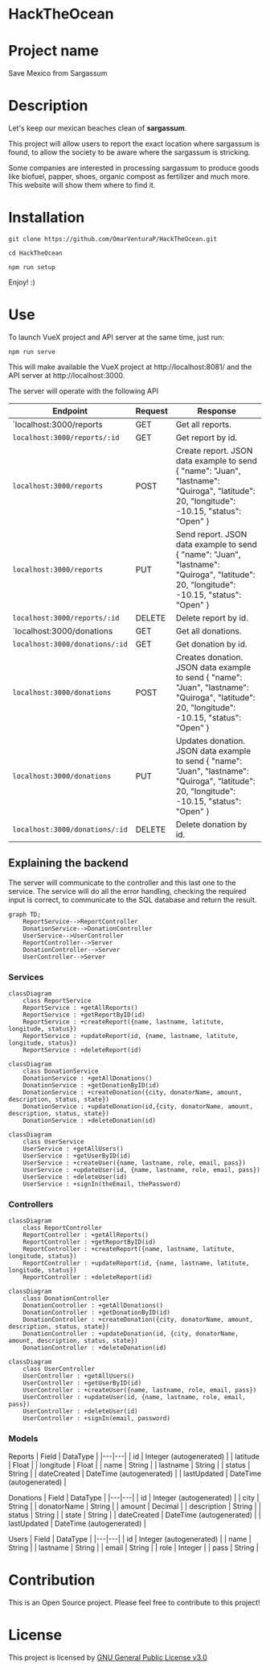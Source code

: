 # HackTheOcean

# Project name

Save Mexico from Sargassum 

# Description

Let's keep our mexican beaches clean of **sargassum**.

This project will allow users to report the exact location where sargassum is found, to allow the society to be aware where the sargassum is stricking.

Some companies are interested in processing sargassum to produce goods like biofuel, papper, shoes, organic compost as fertilizer and much more. This website will show them where to find it.

# Installation

```
git clone https://github.com/OmarVenturaP/HackTheOcean.git

cd HackTheOcean

npm run setup
```

Enjoy! :)

# Use

To launch VueX project and API server at the same time, just run:

```
npm run serve
```

This will make available the VueX project at http://localhost:8081/ and the API server at http://localhost:3000.

The server will operate with the following API

| Endpoint | Request | Response |
| -------- | ------- | -------- |
| `localhost:3000/reports | GET | Get all reports. |
| `localhost:3000/reports/:id` | GET | Get report by id. |
| `localhost:3000/reports` | POST | Create report. JSON data example to send { "name": "Juan", "lastname": "Quiroga", "latitude": 20, "longitude": -10.15, "status": "Open" } |
| `localhost:3000/reports` | PUT | Send report. JSON data example to send { "name": "Juan", "lastname": "Quiroga", "latitude": 20, "longitude": -10.15, "status": "Open" } |
| `localhost:3000/reports/:id` | DELETE | Delete report by id. |
| `localhost:3000/donations | GET | Get all donations. |
| `localhost:3000/donations/:id` | GET | Get donation by id. |
| `localhost:3000/donations` | POST | Creates donation. JSON data example to send { "name": "Juan", "lastname": "Quiroga", "latitude": 20, "longitude": -10.15, "status": "Open" } |
| `localhost:3000/donations` | PUT | Updates donation. JSON data example to send { "name": "Juan", "lastname": "Quiroga", "latitude": 20, "longitude": -10.15, "status": "Open" } |
| `localhost:3000/donations/:id` | DELETE | Delete donation by id. |

## Explaining the backend

The server will communicate to the controller and this last one to the service. The service will do all the error handling, checking the required input is correct, to communicate to the SQL database and return the result.

```mermaid
graph TD;
    ReportService-->ReportController
    DonationService-->DonationController
    UserService-->UserController
    ReportController-->Server
    DonationController-->Server
    UserController-->Server
```

### Services
```mermaid
classDiagram
    class ReportService
    ReportService : +getAllReports()
    ReportService : +getReportByID(id)
    ReportService : +createReport({name, lastname, latitute, longitude, status})
    ReportService : +updateReport(id, {name, lastname, latitute, longitude, status})
    ReportService : +deleteReport(id)
```

```mermaid
classDiagram
    class DonationService
    DonationService : +getAllDonations()
    DonationService : +getDonationByID(id)
    DonationService : +createDonation({city, donatorName, amount, description, status, state})
    DonationService : +updateDonation(id,{city, donatorName, amount, description, status, state})
    DonationService : +deleteDonation(id)
```

```mermaid        
classDiagram
    class UserService
    UserService : +getAllUsers()
    UserService : +getUserByID(id)
    UserService : +createUser({name, lastname, role, email, pass})
    UserService : +updateUser(id, {name, lastname, role, email, pass})
    UserService : +deleteUser(id)
    UserService : +signIn(theEmail, thePassword)
```

### Controllers
```mermaid
classDiagram
    class ReportController
    ReportController : +getAllReports()
    ReportController : +getReportByID(id)
    ReportController : +createReport({name, lastname, latitute, longitude, status})
    ReportController : +updateReport(id, {name, lastname, latitute, longitude, status})
    ReportController : +deleteReport(id)
```

```mermaid
classDiagram
    class DonationController
    DonationController : +getAllDonations()
    DonationController : +getDonationByID(id)
    DonationController : +createDonation({city, donatorName, amount, description, status, state})
    DonationController : +updateDonation(id, {city, donatorName, amount, description, status, state})
    DonationController : +deleteDonation(id)
```

```mermaid        
classDiagram
    class UserController
    UserController : +getAllUsers()
    UserController : +getUserByID(id)
    UserController : +createUser({name, lastname, role, email, pass})
    UserController : +updateUser(id, {name, lastname, role, email, pass})
    UserController : +deleteUser(id)
    UserController : +signIn(email, password)
```

### Models
Reports
| Field | DataType |
|---|---|
| id | Integer (autogenerated) |
| latitude | Float |
| longitude | Float |
| name | String |
| lastname | String |
| status | String |
| dateCreated | DateTime (autogenerated) |
| lastUpdated | DateTime (autogenerated) |

Donations
| Field | DataType |
|---|---|
| id | Integer (autogenerated) |
| city | String |
| donatorName | String |
| amount | Decimal |
| description | String |
| status | String |
| state | String |
| dateCreated | DateTime (autogenerated) |
| lastUpdated | DateTime (autogenerated) |

Users
| Field | DataType |
|---|---|
| id | Integer (autogenerated) |
| name | String |
| lastname | String |
| email | String |
| role | Integer |
| pass | String |


# Contribution

This is an Open Source project. Please feel free to contribute to this project!

# License

This project is licensed by [GNU General Public License v3.0](https://www.gnu.org/licenses/gpl-3.0.en.html)
